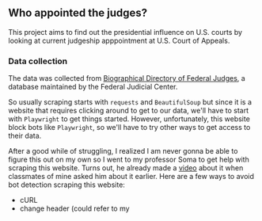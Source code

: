 ## Who appointed the judges?
This project aims to find out the presidential influence on U.S. courts by looking at current judgeship apppointment at U.S. Court of Appeals.

### Data collection 
The data was collected from [Biographical Directory of Federal Judges](https://www.fjc.gov/node/7946), a database maintained by the Federal Judicial Center. 

So usually scraping starts with `requests` and `BeautifulSoup` but since it is a website that requires clicking around to get to our data, we'll have to start with `Playwright` to get things started. However, unfortunately, this website block bots like `Playwright`, so we'll have to try other ways to get access to their data.

After a good while of struggling, I realized I am never gonna be able to figure this out on my own so I went to my professor Soma to get help with scraping this website. Turns out, he already made a [video](https://www.youtube.com/watch?v=tMj9r7NKVQQ&list=PLewNEVDy7gq1eMYCkL8Q3WuktkUcmvUhE) about it when classmates of mine asked him about it earlier. Here are a few ways to avoid bot detection scraping this website:
* cURL
* change header (could refer to my 
